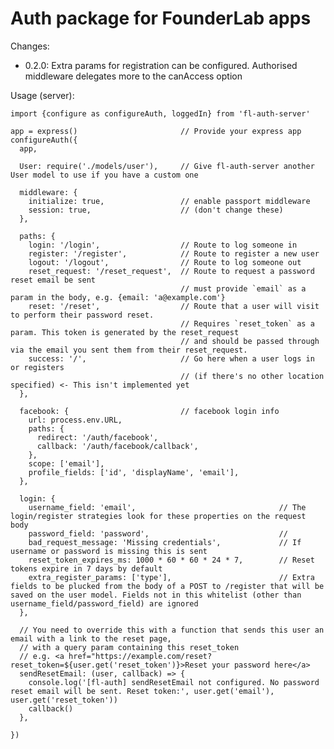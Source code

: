 # Auth package for FounderLab apps

Changes: 

- 0.2.0: Extra params for registration can be configured. Authorised middleware delegates more to the canAccess option

Usage (server):

    import {configure as configureAuth, loggedIn} from 'fl-auth-server'

    app = express()                       // Provide your express app
    configureAuth({
      app,

      User: require('./models/user'),     // Give fl-auth-server another User model to use if you have a custom one

      middleware: {
        initialize: true,                 // enable passport middleware 
        session: true,                    // (don't change these)
      },

      paths: {
        login: '/login',                  // Route to log someone in
        register: '/register',            // Route to register a new user
        logout: '/logout',                // Route to log someone out
        reset_request: '/reset_request',  // Route to request a password reset email be sent
                                          // must provide `email` as a param in the body, e.g. {email: 'a@example.com'} 
        reset: '/reset',                  // Route that a user will visit to perform their password reset. 
                                          // Requires `reset_token` as a param. This token is generated by the reset_request 
                                          // and should be passed through via the email you sent them from their reset_request.
        success: '/',                     // Go here when a user logs in or registers 
                                          // (if there's no other location specified) <- This isn't implemented yet
      },

      facebook: {                         // facebook login info
        url: process.env.URL,
        paths: {
          redirect: '/auth/facebook',
          callback: '/auth/facebook/callback',
        },
        scope: ['email'],
        profile_fields: ['id', 'displayName', 'email'],
      },
      
      login: {                          
        username_field: 'email',                                // The login/register strategies look for these properties on the request body
        password_field: 'password',                             //
        bad_request_message: 'Missing credentials',             // If username or password is missing this is sent
        reset_token_expires_ms: 1000 * 60 * 60 * 24 * 7,        // Reset tokens expire in 7 days by default
        extra_register_params: ['type'],                        // Extra fields to be plucked from the body of a POST to /register that will be saved on the user model. Fields not in this whitelist (other than username_field/password_field) are ignored
      },

      // You need to override this with a function that sends this user an email with a link to the reset page, 
      // with a query param containing this reset_token 
      // e.g. <a href="https://example.com/reset?reset_token=${user.get('reset_token')}>Reset your password here</a>
      sendResetEmail: (user, callback) => {
        console.log('[fl-auth] sendResetEmail not configured. No password reset email will be sent. Reset token:', user.get('email'), user.get('reset_token'))
        callback()
      },

    })

